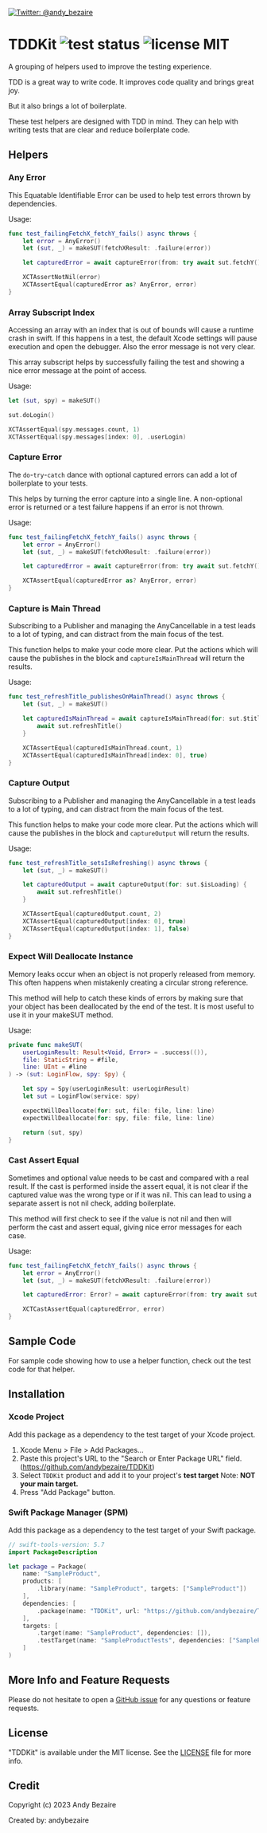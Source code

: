  <p> <a href="https://twitter.com/andy_bezaire"> <img src="https://img.shields.io/twitter/url?url=http%3A%2F%2Fgithub.com%2Fandybezaire%2FTDDKit=" alt="Twitter: @andy_bezaire" /> </a> </p>

# TDDKit ![test status](https://github.com/andybezaire/TDDKit/actions/workflows/swift.yml/badge.svg) ![license MIT](https://img.shields.io/github/license/andybezaire/TDDKit)
A grouping of helpers used to improve the testing experience.

TDD is a great way to write code. It improves code quality and brings great joy.

But it also brings a lot of boilerplate. 

These test helpers are designed with TDD in mind. 
They can help with writing tests that are clear and reduce boilerplate code.


## Helpers

### Any Error

This Equatable Identifiable Error can be used to help test errors thrown by dependencies.

Usage:

```swift
func test_failingFetchX_fetchY_fails() async throws {
    let error = AnyError()
    let (sut, _) = makeSUT(fetchXResult: .failure(error))

    let capturedError = await captureError(from: try await sut.fetchY())

    XCTAssertNotNil(error)
    XCTAssertEqual(capturedError as? AnyError, error)
}
```

### Array Subscript Index

Accessing an array with an index that is out of bounds will cause a runtime crash in swift. 
If this happens in a test, the default Xcode settings will pause execution and open the debugger. 
Also the error message is not very clear.

This array subscript helps by successfully failing the test and showing a nice error message at the point of access.

Usage:

```swift
let (sut, spy) = makeSUT()

sut.doLogin()

XCTAssertEqual(spy.messages.count, 1)
XCTAssertEqual(spy.messages[index: 0], .userLogin)
```

### Capture Error

The `do`-`try`-`catch` dance with optional captured errors can add a lot of boilerplate to your tests. 

This helps by turning the error capture into a single line. A non-optional error is returned 
or a test failure happens if an error is not thrown.

Usage:
 
```swift
func test_failingFetchX_fetchY_fails() async throws {
    let error = AnyError()
    let (sut, _) = makeSUT(fetchXResult: .failure(error))

    let capturedError = await captureError(from: try await sut.fetchY())

    XCTAssertEqual(capturedError as? AnyError, error)
}
```

### Capture is Main Thread

Subscribing to a Publisher and managing the AnyCancellable in a test leads to a lot of typing, 
and can distract from the main focus of the test.

This function helps to make your code more clear. Put the actions which will cause the publishes
in the block and `captureIsMainThread` will return the results.

Usage:
 
```swift
func test_refreshTitle_publishesOnMainThread() async throws {
    let (sut, _) = makeSUT()

    let capturedIsMainThread = await captureIsMainThread(for: sut.$title) {
        await sut.refreshTitle()
    }

    XCTAssertEqual(capturedIsMainThread.count, 1)
    XCTAssertEqual(capturedIsMainThread[index: 0], true)
}
```

### Capture Output

Subscribing to a Publisher and managing the AnyCancellable in a test leads to a lot of typing, 
and can distract from the main focus of the test.

This function helps to make your code more clear. Put the actions which will cause the publishes
in the block and `captureOutput` will return the results.

Usage:
 
```swift
func test_refreshTitle_setsIsRefreshing() async throws {
    let (sut, _) = makeSUT()

    let capturedOutput = await captureOutput(for: sut.$isLoading) {
        await sut.refreshTitle()
    }

    XCTAssertEqual(capturedOutput.count, 2)
    XCTAssertEqual(capturedOutput[index: 0], true)
    XCTAssertEqual(capturedOutput[index: 1], false)
}
```

### Expect Will Deallocate Instance

Memory leaks occur when an object is not properly released from memory. 
This often happens when mistakenly creating a circular strong reference.

This method will help to catch these kinds of errors by making sure 
that your object has been deallocated by the end of the test. 
It is most useful to use it in your makeSUT method.

Usage:

```swift
private func makeSUT(
    userLoginResult: Result<Void, Error> = .success(()),
    file: StaticString = #file,
    line: UInt = #line
) -> (sut: LoginFlow, spy: Spy) {

    let spy = Spy(userLoginResult: userLoginResult)
    let sut = LoginFlow(service: spy)

    expectWillDeallocate(for: sut, file: file, line: line)
    expectWillDeallocate(for: spy, file: file, line: line)

    return (sut, spy)
}
```

### Cast Assert Equal

Sometimes and optional value needs to be cast and compared with a real result. 
If the cast is performed inside the assert equal, it is not clear if 
the captured value was the wrong type or if it was nil. This can lead to 
using a separate assert is not nil check, adding boilerplate.

This method will first check to see if the value is not nil and then 
will perform the cast and assert equal, giving nice error messages for each case.

Usage:

```swift
func test_failingFetchX_fetchY_fails() async throws {
    let error = AnyError()
    let (sut, _) = makeSUT(fetchXResult: .failure(error))

    let capturedError: Error? = await captureError(from: try await sut.fetchY())

    XCTCastAssertEqual(capturedError, error)
}
```


## Sample Code

For sample code showing how to use a helper function, check out the test code for that helper. 


## Installation

### Xcode Project
 
Add this package as a dependency to the test target of your Xcode project.

1. Xcode Menu > File > Add Packages...
1. Paste this project's URL to the "Search or Enter Package URL" field. (https://github.com/andybezaire/TDDKit)
1. Select `TDDKit` product and add it to your project's **test target** Note: **NOT your main target.**
1. Press "Add Package" button.

### Swift Package Manager (SPM)

Add this package as a dependency to the test target of your Swift package. 

```swift
// swift-tools-version: 5.7
import PackageDescription

let package = Package(
    name: "SampleProduct",
    products: [
        .library(name: "SampleProduct", targets: ["SampleProduct"])
    ],
    dependencies: [
        .package(name: "TDDKit", url: "https://github.com/andybezaire/TDDKit.git", from: "1.0.0")
    ],
    targets: [
        .target(name: "SampleProduct", dependencies: []),
        .testTarget(name: "SampleProductTests", dependencies: ["SampleProduct", "TDDKit"])
    ]
)
```


## More Info and Feature Requests

Please do not hesitate to open a [GitHub issue](https://github.com/andybezaire/TDDKit/issues) 
for any questions or feature requests.  


## License

"TDDKit" is available under the MIT license. 
See the [LICENSE](https://github.com/andybezaire/TDDKit/blob/main/LICENSE) file for more info.


## Credit

Copyright (c) 2023 Andy Bezaire

Created by: andybezaire
